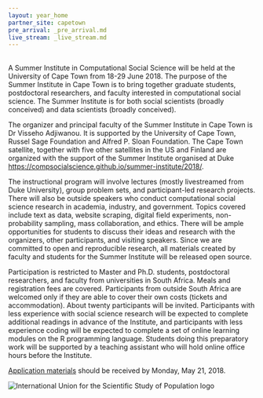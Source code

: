 ```yaml
---
layout: year_home
partner_site: capetown
pre_arrival: _pre_arrival.md
live_stream: _live_stream.md
---
```

<br>
A Summer Institute in Computational Social Science will be held at the University of Cape Town from 18-29 June 2018. The purpose of the Summer Institute in Cape Town is to bring together graduate students, postdoctoral researchers, and faculty interested in computational social science. The Summer Institute is for both social scientists (broadly conceived) and data scientists (broadly conceived).

The organizer and principal faculty of the Summer Institute in Cape Town is Dr Visseho Adjiwanou. It is supported by the University of Cape Town, Russel Sage Foundation and Alfred P. Sloan Foundation. The Cape Town satellite, together with five other satellites in the US and Finland are organized with the support of the Summer Institute organised at Duke https://compsocialscience.github.io/summer-institute/2018/. 

The instructional program will involve lectures (mostly livestreamed from Duke University), group problem sets, and participant-led research projects. There will also be outside speakers who conduct computational social science research in academia, industry, and government. Topics covered include text as data, website scraping, digital field experiments, non-probability sampling, mass collaboration, and ethics. There will be ample opportunities for students to discuss their ideas and research with the organizers, other participants, and visiting speakers. Since we are committed to open and reproducible research, all materials created by faculty and students for the Summer Institute will be released open source.

Participation is restricted to Master and Ph.D. students, postdoctoral researchers, and faculty from universities in South Africa. Meals and registration fees are covered. Participants from outside South Africa are welcomed  only if they are able to cover their own costs (tickets and accommodation). About twenty participants will be invited. Participants with less experience with social science research will be expected to complete additional readings in advance of the Institute, and participants with less experience coding will be expected to complete a set of online learning modules on the R programming language. Students doing this preparatory work will be supported by a teaching assistant who will hold online office hours before the Institute.

[Application materials](https://compsocialscience.github.io/summer-institute/2018/capetown/apply) should be received by Monday, May 21, 2018.

<img class="img-responsive" alt="International Union for the Scientific Study of Population logo" src="{{ site.baseurl }}{% link 2018/capetown/images/iussp_logo.png %}">
